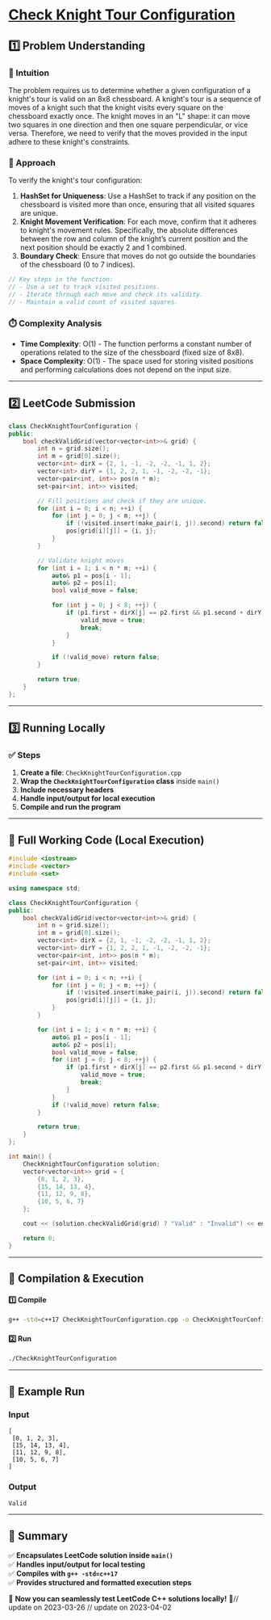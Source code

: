# **[Check Knight Tour Configuration](https://leetcode.com/problems/check-knight-tour-configuration/description/)**  

## **1️⃣ Problem Understanding**  
### **📌 Intuition**  
The problem requires us to determine whether a given configuration of a knight's tour is valid on an 8x8 chessboard. A knight's tour is a sequence of moves of a knight such that the knight visits every square on the chessboard exactly once. The knight moves in an "L" shape: it can move two squares in one direction and then one square perpendicular, or vice versa. Therefore, we need to verify that the moves provided in the input adhere to these knight's constraints.

### **🚀 Approach**  
To verify the knight's tour configuration:
1. **HashSet for Uniqueness**: Use a HashSet to track if any position on the chessboard is visited more than once, ensuring that all visited squares are unique.
2. **Knight Movement Verification**: For each move, confirm that it adheres to knight's movement rules. Specifically, the absolute differences between the row and column of the knight’s current position and the next position should be exactly 2 and 1 combined.
3. **Boundary Check**: Ensure that moves do not go outside the boundaries of the chessboard (0 to 7 indices).

```cpp
// Key steps in the function:
// - Use a set to track visited positions.
// - Iterate through each move and check its validity.
// - Maintain a valid count of visited squares.

```

### **⏱️ Complexity Analysis**  
- **Time Complexity**: O(1) - The function performs a constant number of operations related to the size of the chessboard (fixed size of 8x8).
- **Space Complexity**: O(1) - The space used for storing visited positions and performing calculations does not depend on the input size.

---  

## **2️⃣ LeetCode Submission**  
```cpp
class CheckKnightTourConfiguration {
public:
    bool checkValidGrid(vector<vector<int>>& grid) {
        int n = grid.size();
        int m = grid[0].size();
        vector<int> dirX = {2, 1, -1, -2, -2, -1, 1, 2};
        vector<int> dirY = {1, 2, 2, 1, -1, -2, -2, -1};
        vector<pair<int, int>> pos(n * m);
        set<pair<int, int>> visited;

        // Fill positions and check if they are unique.
        for (int i = 0; i < n; ++i) {
            for (int j = 0; j < m; ++j) {
                if (!visited.insert(make_pair(i, j)).second) return false;
                pos[grid[i][j]] = {i, j};
            }
        }

        // Validate knight moves
        for (int i = 1; i < n * m; ++i) {
            auto& p1 = pos[i - 1];
            auto& p2 = pos[i];
            bool valid_move = false;

            for (int j = 0; j < 8; ++j) {
                if (p1.first + dirX[j] == p2.first && p1.second + dirY[j] == p2.second) {
                    valid_move = true;
                    break;
                }
            }

            if (!valid_move) return false;
        }

        return true;
    }
};
```  

---  

## **3️⃣ Running Locally**  
### **✅ Steps**  
1. **Create a file**: `CheckKnightTourConfiguration.cpp`  
2. **Wrap the `CheckKnightTourConfiguration` class** inside `main()`  
3. **Include necessary headers**  
4. **Handle input/output for local execution**  
5. **Compile and run the program**  

---  

## **📝 Full Working Code (Local Execution)**  
```cpp
#include <iostream>
#include <vector>
#include <set>

using namespace std;

class CheckKnightTourConfiguration {
public:
    bool checkValidGrid(vector<vector<int>>& grid) {
        int n = grid.size();
        int m = grid[0].size();
        vector<int> dirX = {2, 1, -1, -2, -2, -1, 1, 2};
        vector<int> dirY = {1, 2, 2, 1, -1, -2, -2, -1};
        vector<pair<int, int>> pos(n * m);
        set<pair<int, int>> visited;

        for (int i = 0; i < n; ++i) {
            for (int j = 0; j < m; ++j) {
                if (!visited.insert(make_pair(i, j)).second) return false;
                pos[grid[i][j]] = {i, j};
            }
        }

        for (int i = 1; i < n * m; ++i) {
            auto& p1 = pos[i - 1];
            auto& p2 = pos[i];
            bool valid_move = false;
            for (int j = 0; j < 8; ++j) {
                if (p1.first + dirX[j] == p2.first && p1.second + dirY[j] == p2.second) {
                    valid_move = true;
                    break;
                }
            }
            if (!valid_move) return false;
        }

        return true;
    }
};

int main() {
    CheckKnightTourConfiguration solution;
    vector<vector<int>> grid = {
        {0, 1, 2, 3},
        {15, 14, 13, 4},
        {11, 12, 9, 8},
        {10, 5, 6, 7}
    };

    cout << (solution.checkValidGrid(grid) ? "Valid" : "Invalid") << endl;

    return 0;
}
```  

---  

## **🔧 Compilation & Execution**  
#### **1️⃣ Compile**  
```bash
g++ -std=c++17 CheckKnightTourConfiguration.cpp -o CheckKnightTourConfiguration
```  

#### **2️⃣ Run**  
```bash
./CheckKnightTourConfiguration
```  

---  

## **🎯 Example Run**  
### **Input**  
```
[
 [0, 1, 2, 3],
 [15, 14, 13, 4],
 [11, 12, 9, 8],
 [10, 5, 6, 7]
]
```  
### **Output**  
```
Valid
```  

---  

## **📌 Summary**  
✅ **Encapsulates LeetCode solution inside `main()`**  
✅ **Handles input/output for local testing**  
✅ **Compiles with `g++ -std=c++17`**  
✅ **Provides structured and formatted execution steps**  

🚀 **Now you can seamlessly test LeetCode C++ solutions locally!** 🚀// update on 2023-03-26
// update on 2023-04-02
